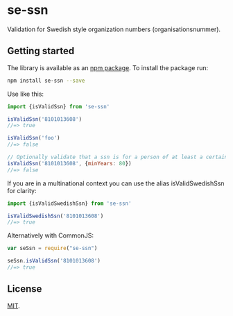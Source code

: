 # se-ssn

Validation for Swedish style organization numbers (organisationsnummer).

## Getting started

The library is available as an [npm package](https://www.npmjs.com/package/se-ssn).
To install the package run:

```bash
npm install se-ssn --save
```

Use like this:

```js
import {isValidSsn} from 'se-ssn'

isValidSsn('8101013608')
//=> true

isValidSsn('foo')
//=> false

// Optionally validate that a ssn is for a person of at least a certain age
isValidSsn('8101013608', {minYears: 80})
//=> false
```

If you are in a multinational context you can use the alias isValidSwedishSsn for clarity:

```js
import {isValidSwedishSsn} from 'se-ssn'

isValidSwedishSsn('8101013608')
//=> true
```

Alternatively with CommonJS:
```js
var seSsn = require("se-ssn")

seSsn.isValidSsn('8101013608')
//=> true
```

## License

[MIT](LICENSE).
